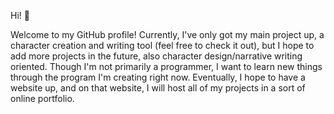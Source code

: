Hi! 👋

Welcome to my GitHub profile! Currently, I've only got my main project up, a character creation and writing tool (feel free to check it out), but I hope to add more projects in the future, also character design/narrative writing oriented. Though I'm not primarily a programmer, I want to learn new things through the program I'm creating right now. Eventually, I hope to have a website up, and on that website, I will host all of my projects in a sort of online portfolio.
